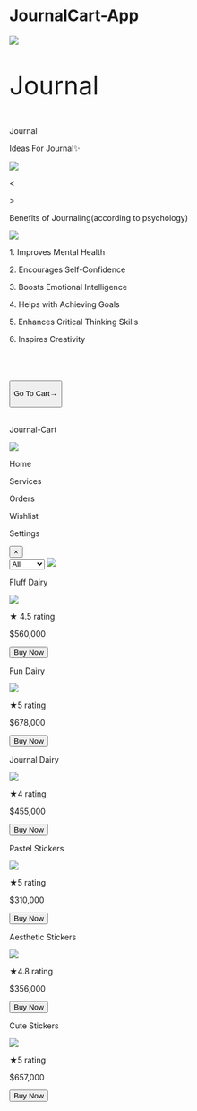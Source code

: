 # JournalCart-App
<html>
<head>
  <title>Journal Cart</title>
</head>
<body id="main-body">
    <div>
    <div id="loader">
        <img id="l1" onclick="display()" src="https://dl.dropbox.com/scl/fi/etlenebzdudsizs54yfhc/1a8fcb7fe9fb6fe2625ff91f36428309.jpg?rlkey=t4nk0t244t2lu6a2t0rsydamj&st=qfrqbrxq&dl=0"><p id="head" style="top:33%;left:31%; font-size:45px;" onclick="display()">Journal</p></img>
        </div>
    </div>
    <div id="body">
       <div id="journal"><p id="head">Journal</p></div>  
       <div id="div1">
       <p id="head2">Ideas For Journal✨</p>
       <img id="images" src="https://dl.dropbox.com/scl/fi/04brywqnbfjkq199e0s04/January-Bullet-Journal-Theme-Ideas-cover-page-by-judy.journals.jpg?rlkey=prlnufjnfou44nbrrul70d2jj&st=15dhrcyn&dl=0">
  <p id="p1" onclick="preimg()"><</p>
  <p id="p2" ontouchstart="nextimg()">></p>
        </div>
    <div id="div2">
        <p id="head3">Benefits of Journaling(according to psychology)</p>
        <img id="img2" src="https://dl.dropbox.com/scl/fi/gfijrfshzi9d8mqcjn3zp/benefits-of-journaling.png?rlkey=a61nvhqwo869i5l4zxvcot90j&st=43049p4x&dl=0">
    <p class="text">1. Improves Mental Health</p>
    <p class="text">2. Encourages Self-Confidence</p>
    <p class="text">3. Boosts Emotional Intelligence </p>
    <p class="text">4. Helps with Achieving Goals </p>
    <p class="text">5. Enhances Critical Thinking Skills
    <p class="text">6. Inspires Creativity</p><br /><br /><br />
    <button id="cart" onclick="lesson()"><a href="#third-content" style="text-decoration:none; color:black;"><p id="c1">Go To Cart→</p></a></button><br /><br />
    </div>
  </div>
  
  <div id="second-content">
  <div id="header2">
  <p id="head4">Journal-Cart</p>
  </div id="nav-icon">
      <img id="icon" onclick="display2()" src="https://dl.dropbox.com/scl/fi/0lqwj5cevjzn4h7g5idlh/OwnSticker_20240829_165804799.png.jpg?rlkey=c4nlsww8t3z3wudcdzz3n0ohf&st=cwxxutgp&dl=0">
  </div>
  <div id="navigation">
    <div id="nav1">
        <p class="texts">Home</p>
        <p class="texts">Services</p>
        <p class="texts">Orders</p>
        <p class="texts">Wishlist</p>
        <p class="texts">Settings</p>
        <button id="close" onclick="close1()">×</button>
    </div>
  </div>
  <div id="third-content">
  <div id="search">
  <select id="in1">
  <option>Dairy</option>
  <option>Sticker</option>
  <option selected>All</option>
  </select>
  <img id="icon2" src="https://dl.dropbox.com/scl/fi/4jrfg90u5bjekmqvy149v/OwnSticker_20240829_233435262.png.jpg?rlkey=2mxos1dqzq21pk0xfbjajr6tv&st=soiereal&dl=0" onclick="input()">
 </div>
 <div id="dairy">
 <div id="shopd">
 <p class="text">Fluff Dairy</p>
 <img src="https://dl.dropbox.com/scl/fi/ssmt1qzeom3rngaprmdqy/4244a899d11e8807457e37e46bd38094.jpg?rlkey=txhye297m1f9smoh8m62pj5yj&st=vzcfxppt&dl=0" class="objects">
 <p id="rate">★ 4.5 rating</p>
 <p id="ru1">$560,000</p>
 <button id="buy">Buy Now</button>
 </div>
 <div id="shopdi">
     <p class="text">Fun Dairy</p>
     <img src="https://dl.dropbox.com/scl/fi/fk51isi8gmut5efwpcap9/Aesthetic-Journal-Setup-Guidelines_600x600.jpg?rlkey=1m6krd3swuhoccz8q2ie1s0kv&st=kcdzdh2v&dl=0" class="objects">
    <p id="rate2">★5 rating</p>
    <p id="ru2">$678,000</p>
    <button id="buy2">Buy Now</button>
    <div id="shopd2">
      <p class="text">Journal Dairy</p> 
      <img src="https://dl.dropbox.com/scl/fi/47xihtc96d9cy6dwjy3o3/bullet-journal-example-1024x768.jpg?rlkey=079bl4g1h85gzhhlqs7rut6p3&st=uld1k0jz&dl=0" id="d3">
      <p id='rate3'>★4 rating</p>
      <p id="ru3">$455,000</p>
      <button id='buy3'>Buy Now</button>
    </div>
  </div>
 </div>
 <div id="stickers">
 <div id="sti1">
 <p class="text">Pastel Stickers</p>
 <img src="https://dl.dropbox.com/scl/fi/jn6a5eibhm3crejzkhoel/4fc9d988f81db536edf46f341dd5c2e7.jpg?rlkey=ba3x99mwlql819q7yzoc0h0xy&st=t7a0c45j&dl=0" id="d4">
 <p id="rate4">★5 rating</p>
 <p id="ru4">$310,000</p>
 <button id="buy4">Buy Now</button>
 </div>
 <div id="sti2">
  <p class="text">Aesthetic Stickers</p>
  <img src="https://dl.dropbox.com/scl/fi/kjqqv8dswhnsgd9ontbsn/il_570xN.4260760021_1hn4.jpg?rlkey=2d0fzbgx6qqx3gmdvm57vg5a8&st=q2zxdr8b&dl=0" id="d5">  
  <p id="rate5">★4.8 rating</p>
  <p id="ru5">$356,000</p>
  <button id="buy5">Buy Now</button>
 </div>
 <div id="sti3">
 <p class="text">Cute Stickers</p>
 <img src="https://dl.dropbox.com/scl/fi/19dc71tqxnzu7en6ag2cf/pastelpics.png?rlkey=qupbz2627mups9n73w569zejm&st=ja95twkl&dl=0" id="d6">
 <p id="rate6">★5 rating</p>
 <p id="ru6">$657,000</p>
 <button id="buy6">Buy Now</button>
     
 </div>
 </div>
 </div>
 <style>
   @import url('https://fonts.googleapis.com/css2?family=Bodoni+Moda+SC:ital,opsz,wght@0,6..96,400..900;1,6..96,400..900&family=Great+Vibes&family=Gupter:wght@400;500;700&family=New+Amsterdam&family=Nova+Cut&family=Platypi:ital,wght@0,300..800;1,300..800&family=Sevillana&display=swap');

@import url('https://fonts.googleapis.com/css2?family=Great+Vibes&family=Gupter:wght@400;500;700&family=New+Amsterdam&family=Nova+Cut&family=Platypi:ital,wght@0,300..800;1,300..800&family=Sevillana&display=swap');

@import url('https://fonts.googleapis.com/css2?family=Nerko+One&display=swap');


@keyframes shake{
    0%{transform:rotate(360deg)};
    80%{transform:rotate(360deg)};
    100%{transform:rotate(360deg)};
}

#body{
    display:none;
    opacity:-1;
}

#main-body{
    background-image:url("https://dl.dropbox.com/scl/fi/8o9z5mhpecpj0nboxifb0/e9012569a585f65a808e7e722ab7a121.jpg?rlkey=5434qsltv138m1hv8ubjgyrff&st=9lfp42mf&dl=0");
}


#l1 {
    width:150px;
    height:150px;
    display:block;
    margin-left:auto;
    margin-right:auto;
    margin-top:60%;
    margin-bottom:50%;
    animation:shake 10s linear infinite;
    transform:rotate(5deg);
    box-shadow: rgba(200, 0, 255, 75) 0px 0px 6px, rgba(200, 0, 255, 1) 0px 4px 30px;
    border-radius:100px;
    
}

@keyframes opacitys{
    0%{opacity:0;}
    50%{opacity:1;}
    100%{opacity:1;}
}


#head{
   font-size:60px;
   left:25%;
   top:-49%;
   font-family:Nerko One;
   position:absolute;
}

#journal{
    top:-2%;
    left:-2%;
    background-color:#ffaef1;
    width:105%;
    position:absolute;
    height:13%;
    border-bottom-left-radius:250px;
    border-bottom-right-radius:250px;
    
}

#div1{
    width:90%;
    height:68%;
    box-shadow: rgba(0, 0, 0, 0.25) 0px 14px 28px, rgba(0, 0, 0, 0.22) 0px 10px 10px;
    border-radius:20px;
    background-color:white;
    position:absolute;
    top:15%;
    left:5%;
    background:linear-gradient(101deg,#ed7bc4 35%,#5606bd 90%,#5606bd 100%);
    
}

#head2{
   font-size:30px;
   left:14%;
   top:-6%;
   font-family:Nerko One;
   position:absolute;
    
}

#images{
    width:75%;
    height:60%;
    margin-left:12%;
    margin-right:26%;
    margin-top:18%;
    border-radius:20px;
    box-shadow: rgba(0, 0, 0, 0.25) 0px 14px 28px, rgba(0, 0, 0, 0.22) 0px 10px 10px;
}

#p1{
    font-size:45px;
    font-weight:45px;
    margin-left:2%;
    margin-top:-45%;
}

#p2{
    font-size:45px;
    font-weight:45px;
    margin-left:90%;
    margin-top:-31%;
}

 </style>
 </body>
 </html>
    
        
